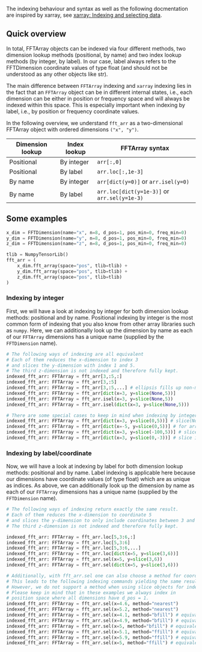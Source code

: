 The indexing behaviour and syntax as well as the following docmentation are inspired by xarray, see [xarray: Indexing and selecting data](https://docs.xarray.dev/en/stable/user-guide/indexing.html).

## Quick overview
In total, FFTArray objects can be indexed via four different methods, two dimension lookup methods (positional, by name) and two index lookup methods (by integer, by label). In our case, label always refers to the FFTDimension coordinate values of type float (and should not be understood as any other objects like str).

The main difference between `FFTArray` indexing and `xarray` indexing lies in the fact that an `FFTArray` object can be in different internal states, i.e., each dimension can be either in position or frequency space and will always be indexed within this space. This is especially important when indexing by label, i.e., by position or frequency coordinate values.

In the following overview, we understand `fft_arr` as a two-dimensional FFTArray object with ordered dimensions `("x", "y")`.

Dimension lookup | Index lookup | FFTArray syntax |
--- | --- | --- |
Positional | By integer | `arr[:,0]` |
Positional | By label | `arr.loc[:,1e-3]` |
By name | By integer | `arr[dict(y=0)]` or `arr.isel(y=0)` |
By name | By label | `arr.loc[dict(y=1e-3)]` or `arr.sel(y=1e-3)` |

## Some examples
```python
x_dim = FFTDimension(name="x", n=8, d_pos=1, pos_min=0, freq_min=0)
y_dim = FFTDimension(name="y", n=8, d_pos=1, pos_min=0, freq_min=0)
z_dim = FFTDimension(name="z", n=8, d_pos=1, pos_min=0, freq_min=0)

tlib = NumpyTensorLib()
fft_arr = (
    x_dim.fft_array(space="pos", tlib=tlib) +
    y_dim.fft_array(space="pos", tlib=tlib) +
    z_dim.fft_array(space="pos", tlib=tlib)
)
```
### Indexing by integer
First, we will have a look at indexing by integer for both dimension lookup methods: positional and by name. Positional indexing by integer is the most common form of indexing that you also know from other array libraries such as `numpy`. Here, we can additionally look up the dimension by name as each of our `FFTArray` dimensions has a unique name (supplied by the `FFTDimension` name).
```python
# The following ways of indexing are all equivalent
# Each of them reduces the x-dimension to index 3
# and slices the y-dimension with index 1 and 5.
# The third z-dimension is not indexed and therefore fully kept.
indexed_fft_arr: FFTArray = fft_arr[3,:5,:]
indexed_fft_arr: FFTArray = fft_arr[3,:5]
indexed_fft_arr: FFTArray = fft_arr[3,:5,...] # ellipsis fills up non-mentioned dimensions (useful for only indexing late dimensions)
indexed_fft_arr: FFTArray = fft_arr[dict(x=3, y=slice(None,5))]
indexed_fft_arr: FFTArray = fft_arr.isel(x=3, y=slice(None,5))
indexed_fft_arr: FFTArray = fft_arr.isel(dict(x=3, y=slice(None,5)))

# There are some special cases to keep in mind when indexing by integer
indexed_fft_arr: FFTArray = fft_arr[dict(x=3, y=slice(0,5))] # slice(None,x) = slice(0,x)
indexed_fft_arr: FFTArray = fft_arr[dict(x=-5, y=slice(0,5))] # for array with dim.n = 8, index -5 = index 3
indexed_fft_arr: FFTArray = fft_arr[dict(x=3, y=slice(-100,5))] # slice objects with start < -dim.n are mapped to None
indexed_fft_arr: FFTArray = fft_arr[dict(x=3, y=slice(0,-3))] # slice indices are individually mapped to valid region if possible
```
### Indexing by label/coordinate
Now, we will have a look at indexing by label for both dimension lookup methods: positional and by name. Label indexing is applicable here because our dimensions have coordinate values (of type float) which are as unique as indices. As above, we can additionally look up the dimension by name as each of our `FFTArray` dimensions has a unique name (supplied by the `FFTDimension` name).
```python
# The following ways of indexing return exactly the same result.
# Each of them reduces the x-dimension to coordinate 5
# and slices the y-dimension to only include coordinates between 3 and 6.
# The third z-dimension is not indexed and therefore fully kept.

indexed_fft_arr: FFTArray = fft_arr.loc[5,3:6,:]
indexed_fft_arr: FFTArray = fft_arr.loc[5,3:6]
indexed_fft_arr: FFTArray = fft_arr.loc[5,3:6,...]
indexed_fft_arr: FFTArray = fft_arr.loc[dict(x=5, y=slice(3,6))]
indexed_fft_arr: FFTArray = fft_arr.sel(x=5, y=slice(3,6))
indexed_fft_arr: FFTArray = fft_arr.sel(dict(x=5, y=slice(3,6)))

# Additionally, with fft_arr.sel one can also choose a method for coordinate search
# This leads to the following indexing commands yielding the same result.
# However, we do not support a method when using slice objects for indexing.
# Please keep in mind that in these examples we always index in
# position space where all dimensions have d_pos = 1.
indexed_fft_arr: FFTArray = fft_arr.sel(x=4.6, method="nearest")
indexed_fft_arr: FFTArray = fft_arr.sel(x=5.2, method="nearest")
indexed_fft_arr: FFTArray = fft_arr.sel(x=4.1, method="bfill") # equivalent: method="backfill"
indexed_fft_arr: FFTArray = fft_arr.sel(x=4.9, method="bfill") # equivalent: method="backfill"
indexed_fft_arr: FFTArray = fft_arr.sel(x=5, method="bfill") # equivalent: method="backfill"
indexed_fft_arr: FFTArray = fft_arr.sel(x=5.1, method="ffill") # equivalent: method="pad"
indexed_fft_arr: FFTArray = fft_arr.sel(x=5.9, method="ffill") # equivalent: method="pad"
indexed_fft_arr: FFTArray = fft_arr.sel(x=5, method="ffill") # equivalent: method="pad"

```